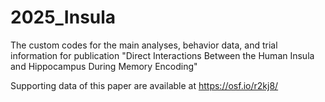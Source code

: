 # 2025_Insula
The custom codes for the main analyses, behavior data, and trial information for publication "Direct Interactions Between the Human Insula and Hippocampus During Memory Encoding"

Supporting data of this paper are available at https://osf.io/r2kj8/
